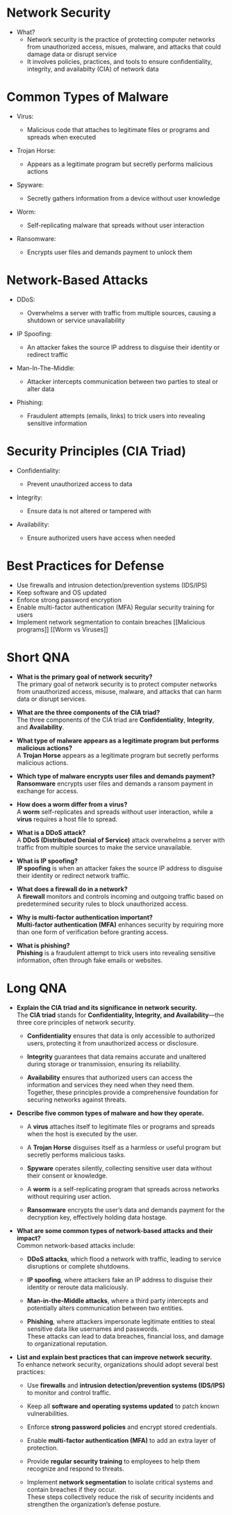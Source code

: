 # Network Security
- What?
	- Network security is the practice of protecting computer networks from unauthorized access, misues, malware, and attacks that could damage data or disrupt service
	- It involves policies, practices, and tools to ensure confidentiality, integrity, and availabilty (CIA) of network data

# Common Types of Malware
- Virus:
	- Malicious code that attaches to legitimate files or programs and spreads when executed
	
- Trojan Horse:
	- Appears as a legitimate program but secretly performs malicious actions
	
- Spyware:
	- Secretly gathers information from a device without user knowledge
	
- Worm:
	- Self-replicating malware that spreads without user interaction
	
- Ransomware:
	- Encrypts user files and demands payment to unlock them

# Network-Based Attacks
- DDoS:
	- Overwhelms a server with traffic from multiple sources, causing a shutdown or service unavailability
	
- IP Spoofing:
	- An attacker fakes the source IP address to disguise their identity or redirect traffic
	
- Man-In-The-Middle:
	- Attacker intercepts communication between two parties to steal or alter data
	
- Phishing:
	- Fraudulent attempts (emails, links) to trick users into revealing sensitive information

# Security Principles (CIA Triad)
- Confidentiality:
	- Prevent unauthorized access to data
	
- Integrity:
	- Ensure data is not altered or tampered with
	
- Availability:
	- Ensure authorized users have access when needed

# Best Practices for Defense
- Use firewalls and intrusion detection/prevention systems (IDS/IPS)
- Keep software and OS updated
- Enforce strong password encryption
- Enable multi-factor authentication (MFA)
  Regular security training for users
- Implement network segmentation to contain breaches
[[Malicious programs]]
[[Worm vs Viruses]]

# Short QNA
- **What is the primary goal of network security?**  
    The primary goal of network security is to protect computer networks from unauthorized access, misuse, malware, and attacks that can harm data or disrupt services.
    
- **What are the three components of the CIA triad?**  
    The three components of the CIA triad are **Confidentiality**, **Integrity**, and **Availability**.
    
- **What type of malware appears as a legitimate program but performs malicious actions?**  
    A **Trojan Horse** appears as a legitimate program but secretly performs malicious actions.
    
- **Which type of malware encrypts user files and demands payment?**  
    **Ransomware** encrypts user files and demands a ransom payment in exchange for access.
    
- **How does a worm differ from a virus?**  
    A **worm** self-replicates and spreads without user interaction, while a **virus** requires a host file to spread.
    
- **What is a DDoS attack?**  
    A **DDoS (Distributed Denial of Service)** attack overwhelms a server with traffic from multiple sources to make the service unavailable.
    
- **What is IP spoofing?**  
    **IP spoofing** is when an attacker fakes the source IP address to disguise their identity or redirect network traffic.
    
- **What does a firewall do in a network?**  
    A **firewall** monitors and controls incoming and outgoing traffic based on predetermined security rules to block unauthorized access.
    
- **Why is multi-factor authentication important?**  
    **Multi-factor authentication (MFA)** enhances security by requiring more than one form of verification before granting access.
    
- **What is phishing?**  
    **Phishing** is a fraudulent attempt to trick users into revealing sensitive information, often through fake emails or websites.

# Long QNA
- **Explain the CIA triad and its significance in network security.**  
    The **CIA triad** stands for **Confidentiality, Integrity, and Availability**—the three core principles of network security.
    
    - **Confidentiality** ensures that data is only accessible to authorized users, protecting it from unauthorized access or disclosure.
        
    - **Integrity** guarantees that data remains accurate and unaltered during storage or transmission, ensuring its reliability.
        
    - **Availability** ensures that authorized users can access the information and services they need when they need them.  
        Together, these principles provide a comprehensive foundation for securing networks against threats.
        
- **Describe five common types of malware and how they operate.**
    
    - A **virus** attaches itself to legitimate files or programs and spreads when the host is executed by the user.
        
    - A **Trojan Horse** disguises itself as a harmless or useful program but secretly performs malicious tasks.
        
    - **Spyware** operates silently, collecting sensitive user data without their consent or knowledge.
        
    - A **worm** is a self-replicating program that spreads across networks without requiring user action.
        
    - **Ransomware** encrypts the user’s data and demands payment for the decryption key, effectively holding data hostage.
        
- **What are some common types of network-based attacks and their impact?**  
    Common network-based attacks include:
    
    - **DDoS attacks**, which flood a network with traffic, leading to service disruptions or complete shutdowns.
        
    - **IP spoofing**, where attackers fake an IP address to disguise their identity or reroute data maliciously.
        
    - **Man-in-the-Middle attacks**, where a third party intercepts and potentially alters communication between two entities.
        
    - **Phishing**, where attackers impersonate legitimate entities to steal sensitive data like usernames and passwords.  
        These attacks can lead to data breaches, financial loss, and damage to organizational reputation.
        
- **List and explain best practices that can improve network security.**  
    To enhance network security, organizations should adopt several best practices:
    
    - Use **firewalls** and **intrusion detection/prevention systems (IDS/IPS)** to monitor and control traffic.
        
    - Keep all **software and operating systems updated** to patch known vulnerabilities.
        
    - Enforce **strong password policies** and encrypt stored credentials.
        
    - Enable **multi-factor authentication (MFA)** to add an extra layer of protection.
        
    - Provide **regular security training** to employees to help them recognize and respond to threats.
        
    - Implement **network segmentation** to isolate critical systems and contain breaches if they occur.  
        These steps collectively reduce the risk of security incidents and strengthen the organization’s defense posture.

